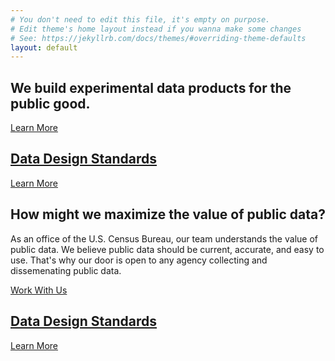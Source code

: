 ```yaml
---
# You don't need to edit this file, it's empty on purpose.
# Edit theme's home layout instead if you wanna make some changes
# See: https://jekyllrb.com/docs/themes/#overriding-theme-defaults
layout: default
---
```

<section class="hero">
  <div class="usa-grid island-container">
    <div class="usa-width-one-third island island-callout">
      <h2>We build experimental data products for the public good.</h2>
      <a class="cta" href="/about">Learn More</a>
    </div>
    <div class="usa-width-two-thirds island island-dds">
      <a href="/about">
        <h2>Data Design Standards</h2>
        <p class="cta">Learn More</p>
      </a>
    </div>
  </div>
  <div class="usa-grid island-container">
    <div class="usa-width-one-half island island-callout">
      <h2>How might we maximize the value of public data?</h2>
      <p class="island-description">
        As an office of the U.S. Census Bureau, our team understands the value
        of public data. We believe public data should be current, accurate,
        and easy to use. That's why our door is open to any agency collecting
        and dissemenating public data.
      </p>
      <a class="cta" href="/about">Work With Us</a>
    </div>
    <div class="usa-width-one-half island island-dds">
      <a href="/about">
        <h2>Data Design Standards</h2>
        <p class="cta">Learn More</p>
      </a>
    </div>
  </div>
</section>
